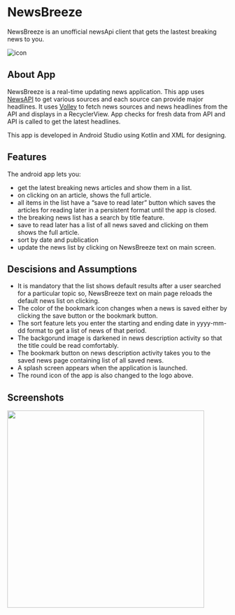 # NewsBreeze

NewsBreeze is an unofficial newsApi client that gets the lastest breaking news to you.

![icon](https://user-images.githubusercontent.com/100690010/192261890-3394b61e-0f68-4c5f-a815-01fb02a9ba07.png)

## About App

NewsBreeze is a real-time updating news application. This app uses [NewsAPI](https://newsapi.org/) to get various sources and each source can provide major headlines.
It uses [Volley](https://google.github.io/volley/) to fetch news sources and news headlines from the API and displays in a RecyclerView.
App checks for fresh data from API and API is called to get the latest headlines.

This app is developed in Android Studio using Kotlin and XML for designing.

## Features

The android app lets you:
- get the latest breaking news articles and show them in a list.
- on clicking on an article, shows the full article.
- all items in the list have a “save to read later” button which saves the articles for reading later in a persistent format until the app is closed.
- the breaking news list has a search by title feature.
- save to read later has a list of all news saved and clicking on them shows the full article.
- sort by date and publication
- update the news list by clicking on NewsBreeze text on main screen.

## Descisions and Assumptions

- It is mandatory that the list shows default results after a user searched for a particular topic so, NewsBreeze text on main page reloads the default news list on 
clicking.
- The color of the bookmark icon changes when a news is saved either by clicking the save button or the bookmark button.
- The sort feature lets you enter the starting and ending date in yyyy-mm-dd format to get a list of news of that period.
- The backgorund image is darkened in news description activity so that the title could be read comfortably.
- The bookmark button on news description activity takes you to the saved news page containing list of all saved news.
- A splash screen appears when the application is launched.
- The round icon of the app is also changed to the logo above.

## Screenshots

<img height="450px" src="https://user-images.githubusercontent.com/100690010/192336536-3344fe4b-2c35-4282-bfc2-4bc8e4afdfd7.png" />



